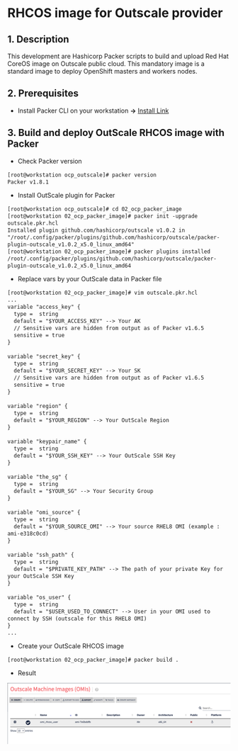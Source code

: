 # RHCOS image for Outscale provider

## 1. Description

This development are Hashicorp Packer scripts to build and upload Red Hat CoreOS image on Outscale public cloud. This mandatory image is a standard image to deploy OpenShift masters and workers nodes.

## 2. Prerequisites

- Install Packer CLI on your workstation **->** [Install Link](https://learn.hashicorp.com/tutorials/packer/get-started-install-cli)

## 3. Build and deploy OutScale RHCOS image with Packer

- Check Packer version
```
[root@workstation ocp_outscale]# packer version
Packer v1.8.1
```

- Install OutScale plugin for Packer
```
[root@workstation ocp_outscale]# cd 02_ocp_packer_image
[root@workstation 02_ocp_packer_image]# packer init -upgrade outscale.pkr.hcl 
Installed plugin github.com/hashicorp/outscale v1.0.2 in "/root/.config/packer/plugins/github.com/hashicorp/outscale/packer-plugin-outscale_v1.0.2_x5.0_linux_amd64"
[root@workstation 02_ocp_packer_image]# packer plugins installed
/root/.config/packer/plugins/github.com/hashicorp/outscale/packer-plugin-outscale_v1.0.2_x5.0_linux_amd64
```

- Replace vars by your OutScale data in Packer file
```
[root@workstation 02_ocp_packer_image]# vim outscale.pkr.hcl
...
variable "access_key" {
  type =  string
  default = "$YOUR_ACCESS_KEY" --> Your AK
  // Sensitive vars are hidden from output as of Packer v1.6.5
  sensitive = true
}

variable "secret_key" {
  type =  string
  default = "$YOUR_SECRET_KEY" --> Your SK
  // Sensitive vars are hidden from output as of Packer v1.6.5
  sensitive = true
}

variable "region" {
  type =  string
  default = "$YOUR_REGION" --> Your OutScale Region
}

variable "keypair_name" {
  type =  string
  default = "$YOUR_SSH_KEY" --> Your OutScale SSH Key
}

variable "the_sg" {
  type =  string
  default = "$YOUR_SG" --> Your Security Group
}

variable "omi_source" {
  type =  string
  default = "$YOUR_SOURCE_OMI" --> Your source RHEL8 OMI (example : ami-e318c0cd)
}

variable "ssh_path" {
  type =  string
  default = "$PRIVATE_KEY_PATH" --> The path of your private Key for your OutScale SSH Key 
}

variable "os_user" {
  type =  string
  default = "$USER_USED_TO_CONNECT" --> User in your OMI used to connect by SSH (outscale for this RHEL8 OMI)
}
...
```

- Create your OutScale RHCOS image
```
[root@workstation 02_ocp_packer_image]# packer build .
```

- Result

![omi](../docs/omi.png)
